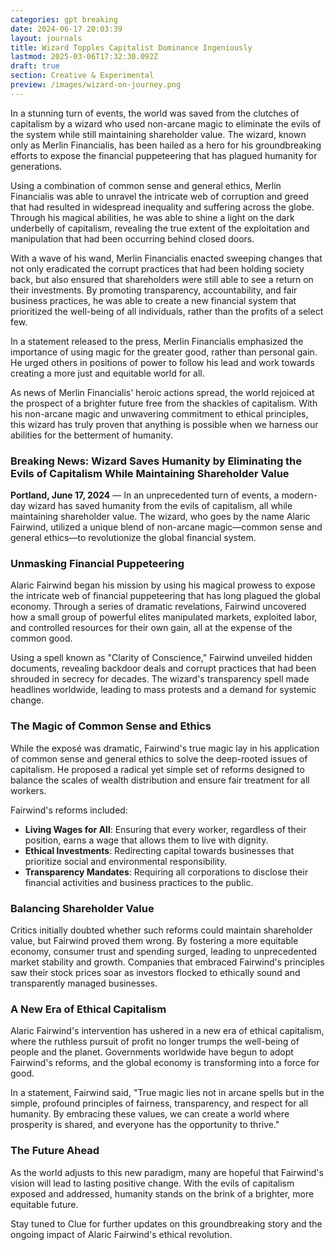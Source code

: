 ```yaml
---
categories: gpt breaking
date: 2024-06-17 20:03:39
layout: journals
title: Wizard Topples Capitalist Dominance Ingeniously
lastmod: 2025-03-06T17:32:30.092Z
draft: true
section: Creative & Experimental
preview: /images/wizard-on-journey.png
---
```

In a stunning turn of events, the world was saved from the clutches of capitalism by a wizard who used non-arcane magic to eliminate the evils of the system while still maintaining shareholder value. The wizard, known only as Merlin Financialis, has been hailed as a hero for his groundbreaking efforts to expose the financial puppeteering that has plagued humanity for generations.

Using a combination of common sense and general ethics, Merlin Financialis was able to unravel the intricate web of corruption and greed that had resulted in widespread inequality and suffering across the globe. Through his magical abilities, he was able to shine a light on the dark underbelly of capitalism, revealing the true extent of the exploitation and manipulation that had been occurring behind closed doors.

With a wave of his wand, Merlin Financialis enacted sweeping changes that not only eradicated the corrupt practices that had been holding society back, but also ensured that shareholders were still able to see a return on their investments. By promoting transparency, accountability, and fair business practices, he was able to create a new financial system that prioritized the well-being of all individuals, rather than the profits of a select few.

In a statement released to the press, Merlin Financialis emphasized the importance of using magic for the greater good, rather than personal gain. He urged others in positions of power to follow his lead and work towards creating a more just and equitable world for all.

As news of Merlin Financialis' heroic actions spread, the world rejoiced at the prospect of a brighter future free from the shackles of capitalism. With his non-arcane magic and unwavering commitment to ethical principles, this wizard has truly proven that anything is possible when we harness our abilities for the betterment of humanity.

### Breaking News: Wizard Saves Humanity by Eliminating the Evils of Capitalism While Maintaining Shareholder Value

**Portland, June 17, 2024** — In an unprecedented turn of events, a modern-day wizard has saved humanity from the evils of capitalism, all while maintaining shareholder value. The wizard, who goes by the name Alaric Fairwind, utilized a unique blend of non-arcane magic—common sense and general ethics—to revolutionize the global financial system.

### Unmasking Financial Puppeteering

Alaric Fairwind began his mission by using his magical prowess to expose the intricate web of financial puppeteering that has long plagued the global economy. Through a series of dramatic revelations, Fairwind uncovered how a small group of powerful elites manipulated markets, exploited labor, and controlled resources for their own gain, all at the expense of the common good.

Using a spell known as "Clarity of Conscience," Fairwind unveiled hidden documents, revealing backdoor deals and corrupt practices that had been shrouded in secrecy for decades. The wizard's transparency spell made headlines worldwide, leading to mass protests and a demand for systemic change.

### The Magic of Common Sense and Ethics

While the exposé was dramatic, Fairwind's true magic lay in his application of common sense and general ethics to solve the deep-rooted issues of capitalism. He proposed a radical yet simple set of reforms designed to balance the scales of wealth distribution and ensure fair treatment for all workers.

Fairwind's reforms included:

- **Living Wages for All**: Ensuring that every worker, regardless of their position, earns a wage that allows them to live with dignity.
- **Ethical Investments**: Redirecting capital towards businesses that prioritize social and environmental responsibility.
- **Transparency Mandates**: Requiring all corporations to disclose their financial activities and business practices to the public.

### Balancing Shareholder Value

Critics initially doubted whether such reforms could maintain shareholder value, but Fairwind proved them wrong. By fostering a more equitable economy, consumer trust and spending surged, leading to unprecedented market stability and growth. Companies that embraced Fairwind's principles saw their stock prices soar as investors flocked to ethically sound and transparently managed businesses.

### A New Era of Ethical Capitalism

Alaric Fairwind's intervention has ushered in a new era of ethical capitalism, where the ruthless pursuit of profit no longer trumps the well-being of people and the planet. Governments worldwide have begun to adopt Fairwind's reforms, and the global economy is transforming into a force for good.

In a statement, Fairwind said, "True magic lies not in arcane spells but in the simple, profound principles of fairness, transparency, and respect for all humanity. By embracing these values, we can create a world where prosperity is shared, and everyone has the opportunity to thrive."

### The Future Ahead

As the world adjusts to this new paradigm, many are hopeful that Fairwind's vision will lead to lasting positive change. With the evils of capitalism exposed and addressed, humanity stands on the brink of a brighter, more equitable future.

Stay tuned to Clue for further updates on this groundbreaking story and the ongoing impact of Alaric Fairwind's ethical revolution.
